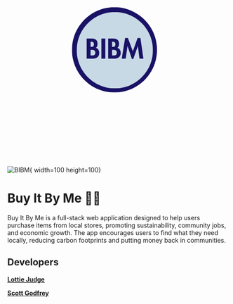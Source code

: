 <svg xmlns="http://www.w3.org/2000/svg" xmlns:xlink="http://www.w3.org/1999/xlink" width="1000" zoomAndPan="magnify" viewBox="0 0 750 749.999995" height="1000" preserveAspectRatio="xMidYMid meet" version="1.0"><defs><g/><clipPath id="7e5863eba8"><path d="M 219.066406 212.542969 L 507.652344 212.542969 L 507.652344 501.128906 L 219.066406 501.128906 Z M 219.066406 212.542969 " clip-rule="nonzero"/></clipPath><clipPath id="75c16c7a5a"><path d="M 363.359375 212.542969 C 283.667969 212.542969 219.066406 277.144531 219.066406 356.835938 C 219.066406 436.527344 283.667969 501.128906 363.359375 501.128906 C 443.050781 501.128906 507.652344 436.527344 507.652344 356.835938 C 507.652344 277.144531 443.050781 212.542969 363.359375 212.542969 Z M 363.359375 212.542969 " clip-rule="nonzero"/></clipPath><clipPath id="11f3f60834"><path d="M 235.257812 228.734375 L 493.859375 228.734375 L 493.859375 487.339844 L 235.257812 487.339844 Z M 235.257812 228.734375 " clip-rule="nonzero"/></clipPath><clipPath id="dd607f5a86"><path d="M 364.558594 228.734375 C 293.148438 228.734375 235.257812 286.625 235.257812 358.035156 C 235.257812 429.449219 293.148438 487.339844 364.558594 487.339844 C 435.96875 487.339844 493.859375 429.449219 493.859375 358.035156 C 493.859375 286.625 435.96875 228.734375 364.558594 228.734375 Z M 364.558594 228.734375 " clip-rule="nonzero"/></clipPath></defs><g clip-path="url(#7e5863eba8)"><g clip-path="url(#75c16c7a5a)"><path fill="#191265" d="M 219.066406 212.542969 L 507.652344 212.542969 L 507.652344 501.128906 L 219.066406 501.128906 Z M 219.066406 212.542969 " fill-opacity="1" fill-rule="nonzero"/></g></g><g clip-path="url(#11f3f60834)"><g clip-path="url(#dd607f5a86)"><path fill="#c8d9e6" d="M 235.257812 228.734375 L 493.859375 228.734375 L 493.859375 487.339844 L 235.257812 487.339844 Z M 235.257812 228.734375 " fill-opacity="1" fill-rule="nonzero"/></g></g><g fill="#191265" fill-opacity="1"><g transform="translate(264.12046, 386.589289)"><g><path d="M 21.875 -68.140625 C 28.5 -68.140625 33.484375 -66.601562 36.828125 -63.53125 C 40.171875 -60.457031 41.84375 -55.847656 41.84375 -49.703125 C 41.84375 -47.171875 41.375 -44.671875 40.4375 -42.203125 C 39.507812 -39.734375 37.988281 -37.804688 35.875 -36.421875 C 39.550781 -35.703125 42.410156 -33.742188 44.453125 -30.546875 C 46.503906 -27.347656 47.53125 -23.613281 47.53125 -19.34375 C 47.53125 -13.257812 45.617188 -8.515625 41.796875 -5.109375 C 37.972656 -1.703125 32.71875 0 26.03125 0 L 4.875 0 L 4.875 -68.140625 Z M 18.171875 -39.765625 L 19.796875 -39.765625 C 23.410156 -39.765625 25.925781 -40.441406 27.34375 -41.796875 C 28.757812 -43.148438 29.46875 -45.457031 29.46875 -48.71875 C 29.46875 -51.601562 28.742188 -53.785156 27.296875 -55.265625 C 25.847656 -56.742188 23.316406 -57.484375 19.703125 -57.484375 L 18.171875 -57.484375 Z M 18.171875 -10.671875 L 21.875 -10.671875 C 26.269531 -10.671875 29.429688 -11.40625 31.359375 -12.875 C 33.285156 -14.351562 34.25 -16.867188 34.25 -20.421875 C 34.25 -23.191406 33.613281 -25.207031 32.34375 -26.46875 C 31.082031 -27.738281 29.703125 -28.554688 28.203125 -28.921875 C 26.453125 -29.398438 24.039062 -29.640625 20.96875 -29.640625 L 18.171875 -29.640625 Z M 18.171875 -10.671875 "/></g></g></g><g fill="#191265" fill-opacity="1"><g transform="translate(314.097871, 386.589289)"><g><path d="M 18.171875 -68.140625 L 18.171875 0 L 4.875 0 L 4.875 -68.140625 Z M 18.171875 -68.140625 "/></g></g></g><g fill="#191265" fill-opacity="1"><g transform="translate(337.053138, 386.589289)"><g><path d="M 21.875 -68.140625 C 28.5 -68.140625 33.484375 -66.601562 36.828125 -63.53125 C 40.171875 -60.457031 41.84375 -55.847656 41.84375 -49.703125 C 41.84375 -47.171875 41.375 -44.671875 40.4375 -42.203125 C 39.507812 -39.734375 37.988281 -37.804688 35.875 -36.421875 C 39.550781 -35.703125 42.410156 -33.742188 44.453125 -30.546875 C 46.503906 -27.347656 47.53125 -23.613281 47.53125 -19.34375 C 47.53125 -13.257812 45.617188 -8.515625 41.796875 -5.109375 C 37.972656 -1.703125 32.71875 0 26.03125 0 L 4.875 0 L 4.875 -68.140625 Z M 18.171875 -39.765625 L 19.796875 -39.765625 C 23.410156 -39.765625 25.925781 -40.441406 27.34375 -41.796875 C 28.757812 -43.148438 29.46875 -45.457031 29.46875 -48.71875 C 29.46875 -51.601562 28.742188 -53.785156 27.296875 -55.265625 C 25.847656 -56.742188 23.316406 -57.484375 19.703125 -57.484375 L 18.171875 -57.484375 Z M 18.171875 -10.671875 L 21.875 -10.671875 C 26.269531 -10.671875 29.429688 -11.40625 31.359375 -12.875 C 33.285156 -14.351562 34.25 -16.867188 34.25 -20.421875 C 34.25 -23.191406 33.613281 -25.207031 32.34375 -26.46875 C 31.082031 -27.738281 29.703125 -28.554688 28.203125 -28.921875 C 26.453125 -29.398438 24.039062 -29.640625 20.96875 -29.640625 L 18.171875 -29.640625 Z M 18.171875 -10.671875 "/></g></g></g><g fill="#191265" fill-opacity="1"><g transform="translate(387.030549, 386.589289)"><g><path d="M 21.875 -69.953125 L 38.6875 -25.03125 L 54.765625 -69.953125 L 64.34375 -69.953125 L 74.5625 0 L 61.1875 0 L 55.765625 -42.296875 L 55.578125 -42.296875 L 40.125 0.90625 L 35.515625 0.90625 L 20.609375 -42.296875 L 20.421875 -42.296875 L 14.375 0 L 1 0 L 12.46875 -69.953125 Z M 21.875 -69.953125 "/></g></g></g></svg>![BIBM](https://github.com/user-attachments/assets/fdfd9ece-99db-4598-bebd-601c4bbbd455){ width=100 height=100}


# Buy It By Me 🛒🏡

Buy It By Me is a full-stack web application designed to help users purchase items from local stores, promoting sustainability, community jobs, and economic growth. The app encourages users to find what they need locally, reducing carbon footprints and putting money back in communities.


## Developers 
[**Lottie Judge**](https://github.com/LottieJudge?tab=overview&from=2025-03-01&to=2025-03-22)

[**Scott Godfrey**](https://github.com/Otskey?tab=overview&from=2025-03-01&to=2025-03-22)
